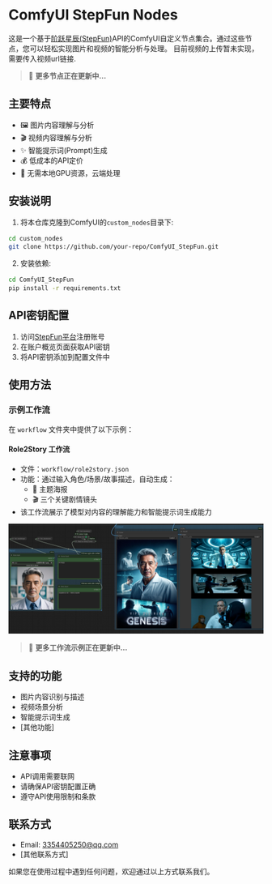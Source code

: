 # ComfyUI StepFun Nodes

这是一个基于[阶跃星辰(StepFun)](https://platform.stepfun.com/)API的ComfyUI自定义节点集合。通过这些节点，您可以轻松实现图片和视频的智能分析与处理。
目前视频的上传暂未实现，需要传入视频url链接.
> 🚧 **更多节点正在更新中...**
## 主要特点

- 🖼️ 图片内容理解与分析
- 🎬 视频内容理解与分析  
- ✨ 智能提示词(Prompt)生成
- 💰 低成本的API定价
- 🚀 无需本地GPU资源，云端处理

## 安装说明

1. 将本仓库克隆到ComfyUI的`custom_nodes`目录下:
```bash
cd custom_nodes
git clone https://github.com/your-repo/ComfyUI_StepFun.git
```

2. 安装依赖:
```bash
cd ComfyUI_StepFun
pip install -r requirements.txt
```

## API密钥配置

1. 访问[StepFun平台](https://platform.stepfun.com/account-overview)注册账号
2. 在账户概览页面获取API密钥
3. 将API密钥添加到配置文件中

## 使用方法

### 示例工作流

在 `workflow` 文件夹中提供了以下示例：

#### Role2Story 工作流
- 文件：`workflow/role2story.json`
- 功能：通过输入角色/场景/故事描述，自动生成：
  - 🎨 主题海报
  - 🎬 三个关键剧情镜头
- 该工作流展示了模型对内容的理解能力和智能提示词生成能力

![Role2Story工作流示例](imgs/role2story.jpg)

> 🚧 **更多工作流示例正在更新中...**

## 支持的功能

- 图片内容识别与描述
- 视频场景分析
- 智能提示词生成
- [其他功能]

## 注意事项

- API调用需要联网
- 请确保API密钥配置正确
- 遵守API使用限制和条款



## 联系方式

- Email: 3354405250@qq.com
- [其他联系方式]

如果您在使用过程中遇到任何问题，欢迎通过以上方式联系我们。
